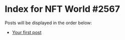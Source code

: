 # Index for NFT World #2567
Posts will be displayed in the order below:

- [Your first post](./001-first.md)

